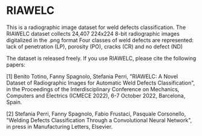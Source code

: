 # RIAWELC
This is a radiographic image dataset for weld defects classification.
The RIAWELC dataset collects 24,407 224x224 8-bit radiographic images digitalized in the .png format
Four classes of weld defects are represented: lack of penetration (LP), porosity (PO), cracks (CR) and no defect (ND)

The dataset is released freely.
If you use RIAWELC, please cite the following papers:

[1] Benito Totino, Fanny Spagnolo, Stefania Perri, "RIAWELC: A Novel Dataset of Radiographic Images for Automatic Weld Defects Classification", in the Proceedings of the Interdisciplinary Conference on Mechanics, Computers and Electrics (ICMECE 2022), 6-7 October 2022, Barcelona, Spain. 

[2] Stefania Perri, Fanny Spagnolo, Fabio Frustaci, Pasquale Corsonello, "Welding Defects Classification Through a Convolutional Neural Network", in press in Manufacturing Letters, Elsevier.
